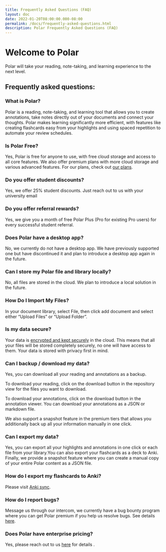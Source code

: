 ```yaml
---
title: Frequently Asked Questions (FAQ)
layout: doc
date: 2022-01-20T08:00:00.000-08:00
permalink: /docs/frequently-asked-questions.html
description: Polar Frequently Asked Questions (FAQ) 
---
```


# **Welcome to Polar**

Polar will take your reading, note-taking, and learning experience to the next level. 

## Frequently asked questions:

### What is Polar?

Polar is a reading, note-taking, and learning tool that allows you to create annotations, take notes directly out of your documents and connect your thoughts. Polar makes learning significantly more efficient, with features like creating flashcards easy from your highlights and using spaced repetition to automate your review schedules.

### Is Polar Free? 

Yes, Polar is free for anyone to use, with free cloud storage and access to all core features. We also offer premium plans with more cloud storage and various advanced features. For our plans, check out <a href="https://app.getpolarized.io/plans" target="_blank">our plans</a>.

### Do you offer student discounts?

Yes, we offer 25% student discounts. Just reach out to us with your university email

### Do you offer referral rewards?

Yes, we give you a month of free Polar Plus (Pro for existing Pro users) for every successful student referral.

### Does Polar have a desktop app?

No, we currently do not have a desktop app. We have previously supported one but have discontinued it and plan to introduce a desktop app again in the future.

### Can I store my Polar file and library locally?

No, all files are stored in the cloud. We plan to introduce a local solution in the future.

### How Do I Import My Files?

In your document library, select File, then click add document and select either “Upload Files” or “Upload Folder”.

### Is my data secure?

Your data is <a href="https://getpolarized.io/docs/cloud-sync.html" target="_blank">encrypted and kept securely</a> in the cloud. This means that all your files will be stored completely securely, no one will have access to them. Your data is stored with privacy first in mind.

### Can I backup / download my data?

Yes, you can download all your reading and annotations as a backup. 

To download your reading, click on the download button in the repository view for the files you want to download. 

To download your annotations, click on the download button in the annotation viewer. You can download your annotations as a JSON or markdown file.

We also support a snapshot feature in the premium tiers that allows you additionally back up all your information manually in one click.

### Can I export my data?

Yes, you can export all your highlights and annotations in one click or each file from your library.You can also export your flashcards as a deck to Anki. Finally, we provide a snapshot feature where you can create a manual copy of your entire Polar content as a JSON file.


### How do I export my flashcards to Anki?

Please visit <a href="https://getpolarized.io/docs/anki-sync-for-spaced-repetition.html" target="_blank">Anki sync</a>.

### How do I report bugs?

Message us through our intercom, we currently have a bug bounty program where you can get Polar premium if you help us resolve bugs. See details
<a href="https://getpolarized.us10.list-manage.com/track/click?u=0b1739813ebf118e92faf8fc3&id=4adfee31c6&e=3f9665d98f" target="_blank">here</a>.

### Does Polar have enterprise pricing?

Yes, please reach out to us [here](mailto:founders@getpolarized.io) for details .
